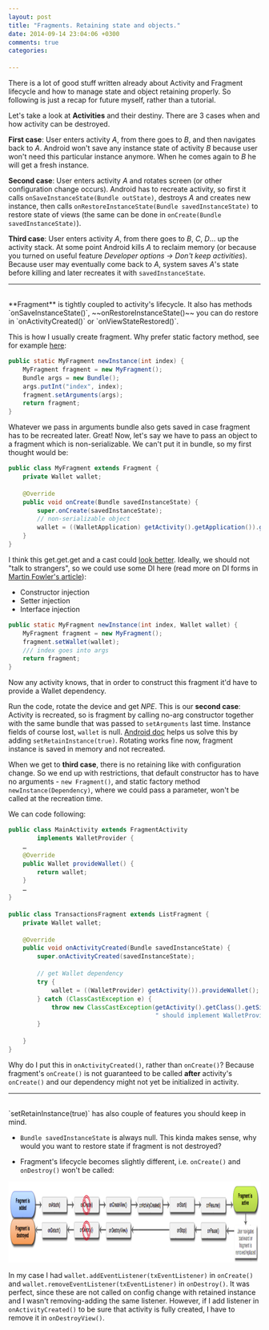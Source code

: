 ```yaml
---
layout: post
title: "Fragments. Retaining state and objects."
date: 2014-09-14 23:04:06 +0300
comments: true
categories: 

--- 
```


There is a lot of good stuff written already about Activity and Fragment lifecycle and how to manage state and object retaining properly. So following is just a recap for future myself, rather than a tutorial.

Let's take a look at **Activities** and their destiny. There are 3 cases when and how activity can be destroyed.

<!-- more -->

**First case**: User enters activity *A*, from there goes to *B*, and then navigates back to *A*. Android won't save any instance state of activity *B* because user won't need this particular instance anymore. When he comes again to *B* he will get a fresh instance.

**Second case**: User enters activity *A* and rotates screen (or other configuration change occurs). Android has to recreate activity, so first it calls `onSaveInstanceState(Bundle outState)`, destroys *A* and creates new instance, then calls `onRestoreInstanceState(Bundle savedInstanceState)` to restore state of views (the same can be done in `onCreate(Bundle savedInstanceState)`).

**Third case**: User enters activity *A*, from there goes to *B*, *C*, *D*… up the activity stack. At some point Android kills *A* to reclaim memory (or because you turned on useful feature *Developer options -> Don't keep activities*). Because user may eventually come back to *A*, system saves *A*'s state before killing and later recreates it with `savedInstanceState`.  

-----------------------------------------------------------------------------------------------------
 <br>
**Fragment** is tightly coupled to activity's lifecycle. It also has methods `onSaveInstanceState()`, ~~onRestoreInstanceState()~~ you can do restore in `onActivityCreated()` or `onViewStateRestored()`.

This is how I usually create fragment. Why prefer static factory method, see for example [here](http://www.androiddesignpatterns.com/2012/05/using-newinstance-to-instantiate.html):

```java
public static MyFragment newInstance(int index) {
	MyFragment fragment = new MyFragment();
	Bundle args = new Bundle();
	args.putInt("index", index);
	fragment.setArguments(args);
	return fragment;
}
```

Whatever we pass in arguments bundle also gets saved in case fragment has to be recreated later. Great! Now, let's say we have to pass an object to a fragment which is non-serializable. We can't put it in bundle, so my first thought would be:

```java
public class MyFragment extends Fragment {
	private Wallet wallet;
	
	@Override
	public void onCreate(Bundle savedInstanceState) {
		super.onCreate(savedInstanceState);
		// non-serializable object
		wallet = ((WalletApplication) getActivity().getApplication()).getWallet();
	}
}
```
I think this get.get.get and a cast could [look better](http://haacked.com/archive/2009/07/14/law-of-demeter-dot-counting.aspx/). Ideally, we should not "talk to strangers", so we could use some DI here (read more on DI forms in [Martin Fowler's article](http://www.martinfowler.com/articles/injection.html#FormsOfDependencyInjection)):  

* Constructor injection
* Setter injection
* Interface injection

```java
public static MyFragment newInstance(int index, Wallet wallet) {
	MyFragment fragment = new MyFragment();
	fragment.setWallet(wallet); 
	/// index goes into args 
	return fragment;
}
```
Now any activity knows, that in order to construct this fragment it'd have to provide a Wallet dependency.

Run the code, rotate the device and get *NPE*. This is our **second case**: Activity is recreated, so is fragment by calling no-arg constructor together with the same bundle that was passed to `setArguments` last time. Instance fields of course lost, `wallet` is null. [Android doc](http://developer.android.com/guide/topics/resources/runtime-changes.html#RetainingAnObject) helps us solve this by adding `setRetainInstance(true)`. Rotating works fine now, fragment instance is saved in memory and not recreated.

When we get to **third case**, there is no retaining like with configuration change. So we end up with restrictions, that default constructor has to have no arguments - `new Fragment()`, and static factory method `newInstance(Dependency)`, where we could pass a parameter, won't be called at the recreation time.

We can code following:

```java
public class MainActivity extends FragmentActivity
		implements WalletProvider {
	…
	@Override
	public Wallet provideWallet() {
		return wallet;
	}
	…
}

public class TransactionsFragment extends ListFragment {
	private Wallet wallet;
	
	@Override
	public void onActivityCreated(Bundle savedInstanceState) {
		super.onActivityCreated(savedInstanceState);
	
		// get Wallet dependency
		try {
			wallet = ((WalletProvider) getActivity()).provideWallet();
		} catch (ClassCastException e) {
			throw new ClassCastException(getActivity().getClass().getSimpleName() +
			                             " should implement WalletProvider interface");
		}
	
	}
}
```
Why do I put this in `onActivityCreated()`, rather than `onCreate()`? Because fragment's `onCreate()` is not guaranteed to be called **after** activity's `onCreate()` and our dependency might not yet be initialized in activity.

---------------------------------------------------------------------------------------------------------------------- 
 <br>
`setRetainInstance(true)` has also couple of features you should keep in mind.

* `Bundle savedInstanceState` is always null. This kinda makes sense, why would you want to restore state if fragment is not destroyed?

* Fragment's lifecycle becomes slightly different, i.e. `onCreate()` and `onDestroy()` won't be called:

<a href="/images/fragment-lifecycle-setRetainInstance_horiz.png"><img class="caption" src="/images/fragment-lifecycle-setRetainInstance_horiz.png" width="1213" height="162" /></a>

In my case I had `wallet.addEventListener(txEventListener)` in `onCreate()` and `wallet.removeEventListener(txEventListener)` in `onDestroy()`. It was perfect, since these are not called on config change with retained instance and I wasn't removing-adding the same listener. However, if I add listener in `onActivityCreated()` to be sure that activity is fully created, I have to remove it in `onDestroyView()`.
  




